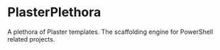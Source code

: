# PlasterPlethora
A plethora of Plaster templates. The scaffolding engine for PowerShell related projects.
